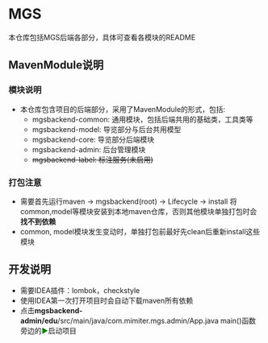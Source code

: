 # MGS

本仓库包括MGS后端各部分，具体可查看各模块的README

## MavenModule说明

### 模块说明
- 本仓库包含项目的后端部分，采用了MavenModule的形式，包括:
  - mgsbackend-common: 通用模块，包括后端共用的基础类，工具类等 
  - mgsbackend-model: 导览部分与后台共用模型
  - mgsbackend-core: 导览部分后端模块
  - mgsbackend-admin: 后台管理模块
  - ~~mgsbackend-label: 标注服务(未启用)~~
  
### 打包注意

- 需要首先运行maven -> mgsbackend(root) -> Lifecycle -> install 将common,model等模块安装到本地maven仓库，否则其他模块单独打包时会**找不到依赖**
- common, model模块发生变动时，单独打包前最好先clean后重新install这些模块

## 开发说明

- 需要IDEA插件：lombok，checkstyle
- 使用IDEA第一次打开项目时会自动下载maven所有依赖
- 点击**mgsbackend-admin/edu**/src/main/java/com.mimiter.mgs.admin/App.java main()函数旁边的<span style="color:green">▶</span>启动项目
